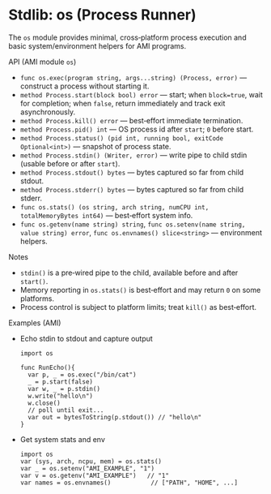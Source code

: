 # Stdlib: os (Process Runner)

The `os` module provides minimal, cross‑platform process execution and basic system/environment helpers for AMI programs.

API (AMI module `os`)
- `func os.exec(program string, args...string) (Process, error)` — construct a process without starting it.
- `method Process.start(block bool) error` — start; when `block=true`, wait for completion; when `false`, return immediately and track exit asynchronously.
- `method Process.kill() error` — best‑effort immediate termination.
- `method Process.pid() int` — OS process id after `start`; `0` before start.
- `method Process.status() (pid int, running bool, exitCode Optional<int>)` — snapshot of process state.
- `method Process.stdin() (Writer, error)` — write pipe to child stdin (usable before or after `start`).
- `method Process.stdout() bytes` — bytes captured so far from child stdout.
- `method Process.stderr() bytes` — bytes captured so far from child stderr.
- `func os.stats() (os string, arch string, numCPU int, totalMemoryBytes int64)` — best‑effort system info.
- `func os.getenv(name string) string`, `func os.setenv(name string, value string) error`, `func os.envnames() slice<string>` — environment helpers.

Notes
- `stdin()` is a pre‑wired pipe to the child, available before and after `start()`.
- Memory reporting in `os.stats()` is best‑effort and may return `0` on some platforms.
- Process control is subject to platform limits; treat `kill()` as best‑effort.

Examples (AMI)
- Echo stdin to stdout and capture output
  ```
  import os

  func RunEcho(){
    var p, _ = os.exec("/bin/cat")
    _ = p.start(false)
    var w, _ = p.stdin()
    w.write("hello\n")
    w.close()
    // poll until exit...
    var out = bytesToString(p.stdout()) // "hello\n"
  }
  ```
- Get system stats and env
  ```
  import os
  var (sys, arch, ncpu, mem) = os.stats()
  var _ = os.setenv("AMI_EXAMPLE", "1")
  var v = os.getenv("AMI_EXAMPLE")   // "1"
  var names = os.envnames()           // ["PATH", "HOME", ...]
  ```
